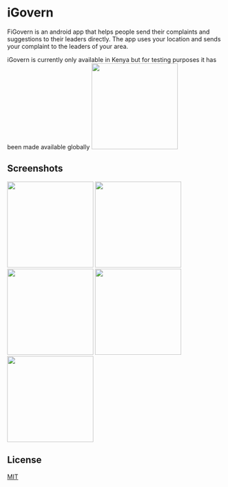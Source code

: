 # iGovern

FiGovern is an android app that helps people send their complaints and suggestions to their leaders directly.
The app uses your location and sends your complaint to the leaders of your area.

iGovern is currently only available in Kenya but for testing purposes it has been made available globally
 <img src="https://github.com/MartinMbae/iGovern/blob/master/screenshots/scr7.png" width="200" height="auto"> 

## Screenshots

<img src="https://github.com/MartinMbae/iGovern/blob/master/screenshots/scr1.png" width="200" height="auto"> <img src="https://github.com/MartinMbae/iGovern/blob/master/screenshots/scr2.png" width="200" height="auto"> <img src="https://github.com/MartinMbae/iGovern/blob/master/screenshots/scr3.png" width="200" height="auto"> <img src="https://github.com/MartinMbae/iGovern/blob/master/screenshots/scr4.png" width="200" height="auto"> <img src="https://github.com/MartinMbae/iGovern/blob/master/screenshots/scr6.png" width="200" height="auto">


## License
[MIT](https://choosealicense.com/licenses/mit/)
